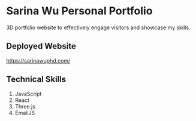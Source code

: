 # Sarina Wu Personal Portfolio

3D portfolio website to effectively engage visitors and showcase my skills.


## Deployed Website

https://sarinawuphd.com/


## Technical Skills

1. JavaScript
2. React
3. Three.js
4. EmailJS
